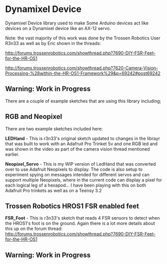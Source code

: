 # Dynamixel Device 

Dynamixel Device library used to make Some Arduino devices act like devices on a Dynamixel device like an AX-12 servo. 

Note: the vast majority of this work was done by the Trossen Robotics User R3n33 as well as by Eric shown in the threads: 

http://forums.trossenrobotics.com/showthread.php?7690-DIY-FSR-Feet-for-the-HR-OS1

http://forums.trossenrobotics.com/showthread.php?7620-Camera-Vision-Processing-%28within-the-HR-OS1-Framework%29&p=69242#post69242

Warning: Work in Progress
---



There are a couple of example sketches that are using this library including;

RGB and Neopixel
---

There are two example sketches included here: 

**LEDHand** - This is r3n33's original sketch updated to changes in the librayr that was built to work with an Adafruit Pro Trinket 5v and one RGB led and was shown in the video as part of the camera vision thread mentioned earlier.

**Neopixel_Servo** - This is my WIP version of LedHand that was converted over to use Adafruit Neopixels to display.  The code is also setup to experiment spying on messages intended for different servos and can support multiple Neopixels, where in the current code can display a pixel for each logical leg of a hexapod...  I have been playing with this on both Adafruit Pro trinkets as well as on a Teensy 3.2

Trossen Robotics HROS1 FSR enabled feet
---

**FSR_Foot** - This is r3n33's sketch that reads 4 FSR sensors to detect when the HROS1's foot is on the ground.  Again there is a lot more details about this up on the forum thread: http://forums.trossenrobotics.com/showthread.php?7690-DIY-FSR-Feet-for-the-HR-OS1

Warning: Work in Progress
---


 